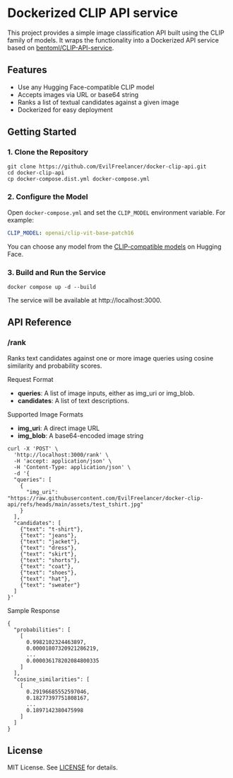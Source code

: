# Dockerized CLIP API service

This project provides a simple image classification API built using the CLIP family of models. It wraps the
functionality into a Dockerized API service based
on [bentoml/CLIP-API-service](https://github.com/bentoml/CLIP-API-service).

## Features

* Use any Hugging Face-compatible CLIP model
* Accepts images via URL or base64 string
* Ranks a list of textual candidates against a given image
* Dockerized for easy deployment

## Getting Started

### 1. Clone the Repository

```shell
git clone https://github.com/EvilFreelancer/docker-clip-api.git
cd docker-clip-api
cp docker-compose.dist.yml docker-compose.yml
```

### 2. Configure the Model

Open `docker-compose.yml` and set the `CLIP_MODEL` environment variable. For example:

```yaml
CLIP_MODEL: openai/clip-vit-base-patch16
```

You can choose any model from the [CLIP-compatible models](https://huggingface.co/models?search=clip) on Hugging Face.

### 3. Build and Run the Service

```shell
docker compose up -d --build
```

The service will be available at http://localhost:3000.

## API Reference

### /rank

Ranks text candidates against one or more image queries using cosine similarity and probability scores.

Request Format

* **queries**: A list of image inputs, either as img_uri or img_blob.
* **candidates**: A list of text descriptions.

Supported Image Formats

* **img_uri**: A direct image URL
* **img_blob**: A base64-encoded image string

```shell
curl -X 'POST' \
  'http://localhost:3000/rank' \
  -H 'accept: application/json' \
  -H 'Content-Type: application/json' \
  -d '{
  "queries": [
    {
      "img_uri": "https://raw.githubusercontent.com/EvilFreelancer/docker-clip-api/refs/heads/main/assets/test_tshirt.jpg"
    }
  ],
  "candidates": [
    {"text": "t-shirt"},
    {"text": "jeans"},
    {"text": "jacket"},
    {"text": "dress"},
    {"text": "skirt"},
    {"text": "shorts"},
    {"text": "coat"},
    {"text": "shoes"},
    {"text": "hat"},
    {"text": "sweater"}
  ]
}'
```

Sample Response

```shell
{
  "probabilities": [
    [
      0.9982102324463897,
      0.00001807320921286219,
      ...
      0.000036178202084800335
    ]
  ],
  "cosine_similarities": [
    [
      0.29196685552597046,
      0.18277397751808167,
      ...
      0.1897142380475998
    ]
  ]
}
```

## License

MIT License. See [LICENSE](./LICENSE) for details.
